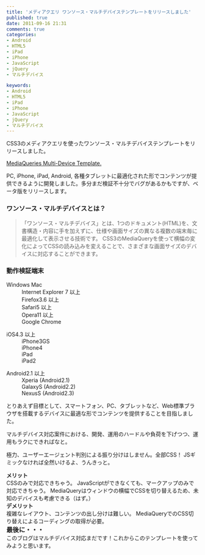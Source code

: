 ```yaml
---
title: 'メディアクエリ ワンソース・マルチデバイステンプレートをリリースしました'
published: true
date: 2011-09-16 21:31
comments: true
categories:
- Android
- HTML5
- iPad
- iPhone
- JavaScript
- jQuery
- マルチデバイス

keywords:
- Android
- HTML5
- iPad
- iPhone
- JavaScript
- jQuery
- マルチデバイス
---
```

CSS3のメディアクエリを使ったワンソース・マルチデバイステンプレートをリリースしました。

[MediaQueries Multi-Device Template.](http://tpl.funnythingz.com/ "MediaQueries Multi-Device Template.")

PC, iPhone, iPad, Android, 各種タブレットに最適化された形でコンテンツが提供できるように開発しました。多分まだ検証不十分でバグがあるかもですが、ベータ版をリリースします。

### ワンソース・マルチデバイスとは？
<blockquote>
「ワンソース・マルチデバイス」とは、1つのドキュメント(HTML)を、文書構造・内容に手を加えずに、仕様や画面サイズの異なる複数の端末毎に最適化して表示させる技術です。
CSS3のMediaQueryを使って横幅の変化によってCSSの読み込みを変えることで、さまざまな画面サイズのデバイスに対応することができます。
</blockquote>

### 動作検証端末
<div class="clearfix">
<dl class="defList">
<dt>Windows Mac</dt>
<dd>Internet Explorer 7 以上</dd>
<dd>Firefox3.6 以上</dd>
<dd>Safari5 以上</dd>
<dd>Opera11 以上</dd>
<dd>Google Chrome</dd>
</dl>
<dl class="defList">
<dt>iOS4.3 以上</dt>
<dd>iPhone3GS</dd>
<dd>iPhone4</dd>
<dd>iPad</dd>
<dd>iPad2</dd>
</dl>
<dl class="defList">
<dt>Android2.1 以上</dt>
<dd>Xperia (Android2.1)</dd>
<dd>GalaxyS (Android2.2)</dd>
<dd>NexusS (Android2.3)</dd>
</dl>
</div>

とりあえず目標として、スマートフォン、PC、タブレットなど、Web標準ブラウザを搭載するデバイスに最適な形でコンテンツを提供することを目指しました。

マルチデバイス対応案件における、開発、運用のハードルや負荷を下げつつ、運用もラクにできればなと。

極力、ユーザーエージェント判別による振り分けはしません。全部CSS！
JSギミックなければ全然いけるよ、うんきっと。

<h4 style="margin: 0;">メリット</h4>
CSSのみで対応できちゃう。
JavaScriptができなくても、マークアップのみで対応できちゃう。
MediaQueryはウィンドウの横幅でCSSを切り替えるため、未知のデバイスも考慮できる（はず。）

<h4 style="margin: 0;">デメリット</h4>
複雑なレイアウト、コンテンツの出し分けは難しい。
MediaQueryでのCSS切り替えによるコーディングの取得が必要。



<h3 style="margin: 0;">最後に・・・</h3>
このブログはマルチデバイス対応まだです！これからこのテンプレートを使ってみようと思います。